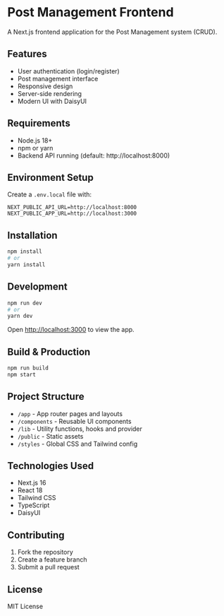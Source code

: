 # Post Management Frontend

A Next.js frontend application for the Post Management system (CRUD).

## Features
- User authentication (login/register)
- Post management interface
- Responsive design
- Server-side rendering
- Modern UI with DaisyUI

## Requirements
- Node.js 18+ 
- npm or yarn
- Backend API running (default: http://localhost:8000)

## Environment Setup
Create a `.env.local` file with:
```env
NEXT_PUBLIC_API_URL=http://localhost:8000
NEXT_PUBLIC_APP_URL=http://localhost:3000
```

## Installation
```bash
npm install
# or
yarn install
```

## Development
```bash
npm run dev
# or
yarn dev
```
Open [http://localhost:3000](http://localhost:3000) to view the app.

## Build & Production
```bash
npm run build
npm start
```

## Project Structure
- `/app` - App router pages and layouts
- `/components` - Reusable UI components
- `/lib` - Utility functions, hooks and provider
- `/public` - Static assets
- `/styles` - Global CSS and Tailwind config

## Technologies Used
- Next.js 16
- React 18
- Tailwind CSS
- TypeScript
- DaisyUI

## Contributing
1. Fork the repository
2. Create a feature branch
3. Submit a pull request

## License
MIT License